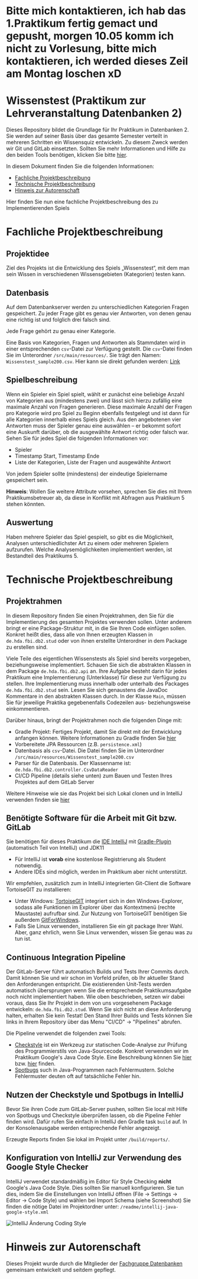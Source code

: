 # Bitte mich kontaktieren, ich hab das 1.Praktikum fertig gemact und gepusht, morgen 10.05 komm ich nicht zu Vorlesung, bitte mich kontaktieren, ich werded dieses Zeil am Montag loschen xD
# Wissenstest (Praktikum zur Lehrveranstaltung Datenbanken 2)

Dieses Repository bildet die Grundlage für Ihr Praktikum in Datenbanken 2. Sie werden auf seiner Basis über das gesamte Semester verteilt in mehreren Schritten ein Wissensquiz entwickeln.
Zu diesem Zweck werden wir Git und GitLab einsetzten. Sollten Sie mehr Informationen und Hilfe zu den beiden Tools benötigen, klicken Sie bitte [hier](readme/gitandgitlab.md).

In diesem Dokument finden Sie die folgenden Informationen:

- [Fachliche Projektbeschreibung](#fachliche-projektbeschreibung)
- [Technische Projektbeschreibung](#technische-projektbeschreibung)
- [Hinweis zur Autorenschaft](#hinweis-zur-autorenschaft)

Hier finden Sie nun eine fachliche Projektbeschreibung des zu Implementierenden Spiels

# Fachliche Projektbeschreibung

## Projektidee

Ziel des Projekts ist die Entwicklung des Spiels „Wissenstest“, mit dem man sein Wissen in verschiedenen Wissensgebieten (Kategorien) testen kann.

## Datenbasis

Auf dem Datenbankserver werden zu unterschiedlichen Kategorien Fragen gespeichert.
Zu jeder Frage gibt es genau vier Antworten, von denen genau eine richtig ist und folglich drei falsch sind.

Jede Frage gehört zu genau einer Kategorie.

Eine Basis von Kategorien, Fragen und Antworten als Stammdaten wird in einer entsprechenden `csv`-Datei zur Verfügung gestellt. Die `csv`-Datei finden Sie im Unterordner `/src/main/resources/`. Sie trägt den Namen: `Wissenstest_sample200.csv`. Hier kann sie direkt gefunden werden: [Link](/src/main/resources/Wissenstest_sample200.csv)

## Spielbeschreibung

Wenn ein Spieler ein Spiel spielt, wählt er zunächst eine beliebige Anzahl von Kategorien aus (mindestens zwei) und lässt sich hierzu zufällig eine maximale Anzahl von Fragen generieren. Diese maximale Anzahl der Fragen pro Kategorie wird pro Spiel zu Beginn ebenfalls festgelegt und ist dann für alle Kategorien innerhalb eines Spiels gleich.
Aus den angebotenen vier Antworten muss der Spieler genau eine auswählen – er bekommt sofort eine Auskunft darüber, ob die ausgewählte Antwort richtig oder falsch war.
Sehen Sie für jedes Spiel die folgenden Informationen vor:

- Spieler
- Timestamp Start, Timestamp Ende
- Liste der Kategorien, Liste der Fragen und ausgewählte Antwort

Von jedem Spieler sollte (mindestens) der eindeutige Spielername gespeichert sein.

**Hinweis**: Wollen Sie weitere Attribute vorsehen, sprechen Sie dies mit Ihrem Praktikumsbetreuer ab, da diese in Konflikt mit Abfragen aus Praktikum 5 stehen könnten.

## Auswertung

Haben mehrere Spieler das Spiel gespielt, so gibt es die Möglichkeit, Analysen unterschiedlichster Art zu einem oder mehreren Spielern aufzurufen. Welche Analysemöglichkeiten implementiert werden, ist Bestandteil des Praktikums 5.

# Technische Projektbeschreibung

## Projektrahmen

In diesem Repository finden Sie einen Projektrahmen, den Sie für die Implementierung des gesamten Projektes verwenden sollen. Unter anderem bringt er eine Package-Struktur mit, in die Sie Ihren Code einfügen sollen. Konkret heißt dies, dass alle von Ihnen erzeugten Klassen in `de.hda.fbi.db2.stud` oder von ihnen erstellte Unterordner in dem Package zu erstellen sind.

Viele Teile des eigentlichen Wissenstests als Spiel sind bereits vorgegeben, beziehungsweise implementiert. Schauen Sie sich die abstrakten Klassen in dem Package `de.hda.fbi.db2.api` an. Ihre Aufgabe besteht darin für jedes Praktikum eine Implementierung (Unterklasse) für diese zur Verfügung zu stellen. Ihre Implementierung muss innerhalb oder unterhalb des Packages `de.hda.fbi.db2.stud` sein. Lesen Sie sich genaustens die JavaDoc Kommentare in den abstrakten Klassen durch.
In der Klasse `Main`, müssen Sie für jeweilige Praktika gegebenenfalls Codezeilen aus- beziehungsweise einkommentieren.

Darüber hinaus, bringt der Projektrahmen noch die folgenden Dinge mit:

- Gradle Projekt: Fertiges Projekt, damit Sie direkt mit der Entwicklung anfangen können. Weitere Informationen zu Gradle finden Sie [hier](https://gradle.org/)
- Vorbereitete JPA Ressourcen (z.B. `persistence.xml`)
- Datenbasis als `csv`-Datei. Die Datei finden Sie im Unterordner `/src/main/resources/Wissenstest_sample200.csv`
- Parser für die Datenbasis. Der Klassenname ist: `de.hda.fbi.db2.controller.CsvDataReader`
- CI/CD Pipeline (details siehe unten) zum Bauen und Testen Ihres Projektes auf dem GitLab Server

Weitere Hinweise wie sie das Projekt bei sich Lokal clonen und in IntelliJ verwenden finden sie [hier](readme/gitandgitlab.md)

## Benötigte Software für die Arbeit mit Git bzw. GitLab

Sie benötigen für dieses Praktikum die [IDE IntelliJ](https://www.jetbrains.com/idea/) mit [Gradle-Plugin](https://docs.gradle.org/current/userguide/idea_plugin.html) (automatisch Teil von IntelliJ) und JDK11

- Für IntelliJ ist **vorab** eine kostenlose Registrierung als Student notwendig.
- Andere IDEs sind möglich, werden im Praktikum aber nicht unterstützt.

Wir empfehlen, zusätzlich zum in IntelliJ integrierten Git-Client die Software TortoiseGIT zu installieren:

- Unter Windows: [TortoiseGIT](https://tortoisegit.org/) integriert sich in den Windows-Explorer, sodass alle Funktionen im Explorer über das Kontextmenü (rechte Maustaste) aufrufbar sind. Zur Nutzung von TortoiseGIT benötigen Sie außerdem [GitForWindows](https://gitforwindows.org/).
- Falls Sie Linux verwenden, installieren Sie ein git package Ihrer Wahl. Aber, ganz ehrlich, wenn Sie Linux verwenden, wissen Sie genau was zu tun ist.

## Continuous Integration Pipeline

Der GitLab-Server führt automatisch Builds und Tests Ihrer Commits durch. Damit können Sie und wir schon im Vorfeld prüfen, ob Ihr aktueller Stand den Anforderungen entspricht. Die existierenden Unit-Tests werden automatisch übersprungen wenn Sie die entsprechende Praktikumsaufgabe noch nicht implementiert haben.
Wie oben beschrieben, setzen wir dabei voraus, dass Sie Ihr Projekt in dem von uns vorgesehenem Package entwickeln: `de.hda.fbi.db2.stud`. Wenn Sie sich nicht an diese Anforderung halten, erhalten Sie kein Testat! Den Stand Ihrer Builds und Tests können Sie links in Ihrem Repository über das Menu "CI/CD" &rarr; "Pipelines" abrufen.

Die Pipeline verwendet die folgenden zwei Tools:

- [Checkstyle](https://checkstyle.sourceforge.io/) ist ein Werkzeug zur statischen Code-Analyse zur Prüfung des Programmierstils von Java-Sourcecode. Konkret verwenden wir im Praktikum Google's Java Code Style. Eine Beschreibung können Sie [hier](https://google.github.io/styleguide/javaguide.html) bzw. [hier](https://checkstyle.sourceforge.io/google_style.html) finden.
- [Spotbugs](https://spotbugs.github.io/) such in Java-Programmen nach Fehlermustern. Solche Fehlermuster deuten oft auf tatsächliche Fehler hin.

## Nutzen der Checkstyle und Spotbugs in IntelliJ

Bevor Sie ihren Code zum GitLab-Server pushen, sollten Sie local mit Hilfe von Spotbugs und Checkstyle überprüfen lassen, ob die Pipeline Fehler finden wird. Dafür rufen Sie einfach in IntelliJ den Gradle task `build` auf. In der Konsolenausgabe werden entsprechende Fehler angezeigt.

Erzeugte Reports finden Sie lokal im Projekt unter `/build/reports/`.

## Konfiguration von IntelliJ zur Verwendung des Google Style Checker

IntelliJ verwendet standardmäßig im Editor für Style Checking **nicht** Google's Java Code Style. Dies sollten Sie manuell konfigurieren. Sie tun dies, indem Sie die Einstellungen von IntelliJ öffnen (File &rarr; Settings &rarr; Editor &rarr; Code Style) und wählen bei Import Schema (siehe Screenshot)
Sie finden die nötige Datei im Projektordner unter: `/readme/intellij-java-google-style.xml`

![IntelliJ Änderung Coding Style](readme/intellij-googlestyleplugin.png)

# Hinweis zur Autorenschaft

Dieses Projekt wurde durch die Mitglieder der [Fachgruppe Datenbanken](https://fbi.h-da.de/fachbereich/fachgruppen/datenbanken/) gemeinsam entwickelt und seitdem gepflegt.
